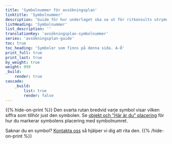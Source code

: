 ```yaml
---
title: 'Symbolnummer för avsökningsplan'
linktitle: 'Symbolnummer'
description: 'Guide för hur underlaget ska se ut för ritkonsults utrymningsplan'
listHeading: 'Symbolnummer'
list_description: ''
translationKey: 'avsökningsplan-symbolnummer'
series: 'avsökningsplan-guide'
toc: true
toc_heading: 'Symboler som finns på denna sida. A-Ö'
print_full: true
print_last: true
by_weight: true
weight: 999
_build:
    render: true
cascade:
    _build:
        list: true
        render: false
---
```

{{% hide-on-print %}}
Den svarta rutan bredvid varje symbol visar vilken siffra som tillhör just den symbolen. Se [objekt och "Här är du" placering](/guider/avsökningsplan/symboler) för hur du markerar symbolens placering med symbolnumret.

Saknar du en symbol? [Kontakta oss](/kontakt) så hjälper vi dig att rita den.
{{% /hide-on-print %}}
